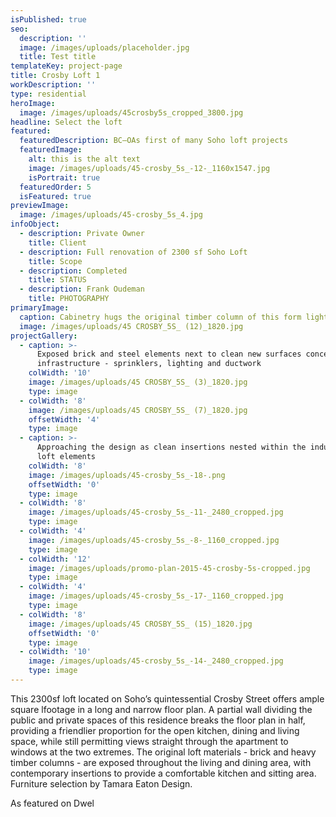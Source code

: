 ```yaml
---
isPublished: true
seo:
  description: ''
  image: /images/uploads/placeholder.jpg
  title: Test title
templateKey: project-page
title: Crosby Loft 1
workDescription: ''
type: residential
heroImage:
  image: /images/uploads/45crosby5s_cropped_3800.jpg
headline: Select the loft
featured:
  featuredDescription: BC—OAs first of many Soho loft projects
  featuredImage:
    alt: this is the alt text
    image: /images/uploads/45-crosby_5s_-12-_1160x1547.jpg
    isPortrait: true
  featuredOrder: 5
  isFeatured: true
previewImage:
  image: /images/uploads/45-crosby_5s_4.jpg
infoObject:
  - description: Private Owner
    title: Client
  - description: Full renovation of 2300 sf Soho Loft
    title: Scope
  - description: Completed
    title: STATUS
  - description: Frank Oudeman
    title: PHOTOGRAPHY
primaryImage:
  caption: Cabinetry hugs the original timber column of this form lightbulb factory
  image: /images/uploads/45 CROSBY_5S_ (12)_1820.jpg
projectGallery:
  - caption: >-
      Exposed brick and steel elements next to clean new surfaces concealing the
      infrastructure - sprinklers, lighting and ductwork
    colWidth: '10'
    image: /images/uploads/45 CROSBY_5S_ (3)_1820.jpg
    type: image
  - colWidth: '8'
    image: /images/uploads/45 CROSBY_5S_ (7)_1820.jpg
    offsetWidth: '4'
    type: image
  - caption: >-
      Approaching the design as clean insertions nested within the industrial
      loft elements
    colWidth: '8'
    image: /images/uploads/45-crosby_5s_-18-.png
    offsetWidth: '0'
    type: image
  - colWidth: '8'
    image: /images/uploads/45-crosby_5s_-11-_2480_cropped.jpg
    type: image
  - colWidth: '4'
    image: /images/uploads/45-crosby_5s_-8-_1160_cropped.jpg
    type: image
  - colWidth: '12'
    image: /images/uploads/promo-plan-2015-45-crosby-5s-cropped.jpg
    type: image
  - colWidth: '4'
    image: /images/uploads/45-crosby_5s_-17-_1160_cropped.jpg
    type: image
  - colWidth: '8'
    image: /images/uploads/45 CROSBY_5S_ (15)_1820.jpg
    offsetWidth: '0'
    type: image
  - colWidth: '10'
    image: /images/uploads/45-crosby_5s_-14-_2480_cropped.jpg
    type: image
---
```

This 2300sf loft located on Soho’s quintessential Crosby Street offers ample square lfootage in a long and narrow floor plan. A partial wall dividing the public and private spaces of this residence breaks the floor plan in half, providing a friendlier proportion for the open kitchen, dining and living space, while still permitting views straight through the apartment to windows at the two extremes. The original loft materials - brick and heavy timber columns - are exposed throughout the living and dining area, with contemporary insertions to provide a comfortable kitchen and sitting area. Furniture selection by Tamara Eaton Design.

As featured on Dwel
